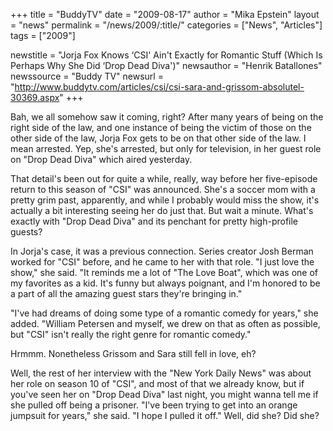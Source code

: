 +++
title = "BuddyTV"
date = "2009-08-17"
author = "Mika Epstein"
layout = "news"
permalink = "/news/2009/:title/"
categories = ["News", "Articles"]
tags = ["2009"]

newstitle = "Jorja Fox Knows &#8216;CSI' Ain't Exactly for Romantic Stuff (Which Is Perhaps Why She Did &#8216;Drop Dead Diva')"
newsauthor = "Henrik Batallones"
newssource = "Buddy TV"
newsurl = "http://www.buddytv.com/articles/csi/csi-sara-and-grissom-absolutel-30369.aspx"
+++

Bah, we all somehow saw it coming, right? After many years of being on the right side of the law, and one instance of being the victim of those on the other side of the law, Jorja Fox gets to be on that other side of the law. I mean arrested. Yep, she's arrested, but only for television, in her guest role on "Drop Dead Diva" which aired yesterday.

That detail's been out for quite a while, really, way before her five-episode return to this season of "CSI" was announced. She's a soccer mom with a pretty grim past, apparently, and while I probably would miss the show, it's actually a bit interesting seeing her do just that. But wait a minute. What's exactly with "Drop Dead Diva" and its penchant for pretty high-profile guests? 

In Jorja's case, it was a previous connection. Series creator Josh Berman worked for "CSI" before, and he came to her with that role. "I just love the show," she said. "It reminds me a lot of "The Love Boat", which was one of my favorites as a kid. It's funny but always poignant, and I'm honored to be a part of all the amazing guest stars they're bringing in."

"I've had dreams of doing some type of a romantic comedy for years," she added. "William Petersen and myself, we drew on that as often as possible, but "CSI" isn't really the right genre for romantic comedy."

Hrmmm. Nonetheless Grissom and Sara still fell in love, eh?

Well, the rest of her interview with the "New York Daily News" was about her role on season 10 of "CSI", and most of that we already know, but if you've seen her on "Drop Dead Diva" last night, you might wanna tell me if she pulled off being a prisoner. "I've been trying to get into an orange jumpsuit for years," she said. "I hope I pulled it off." Well, did she? Did she?  
